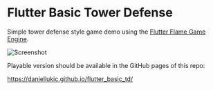 # Flutter Basic Tower Defense

Simple tower defense style game demo using the
[Flutter Flame Game Engine](https://flame-engine.org/).

![Screenshot](images/level1.gif)

Playable version should be available in the GitHub pages of this repo:

https://daniellukic.github.io/flutter_basic_td/
